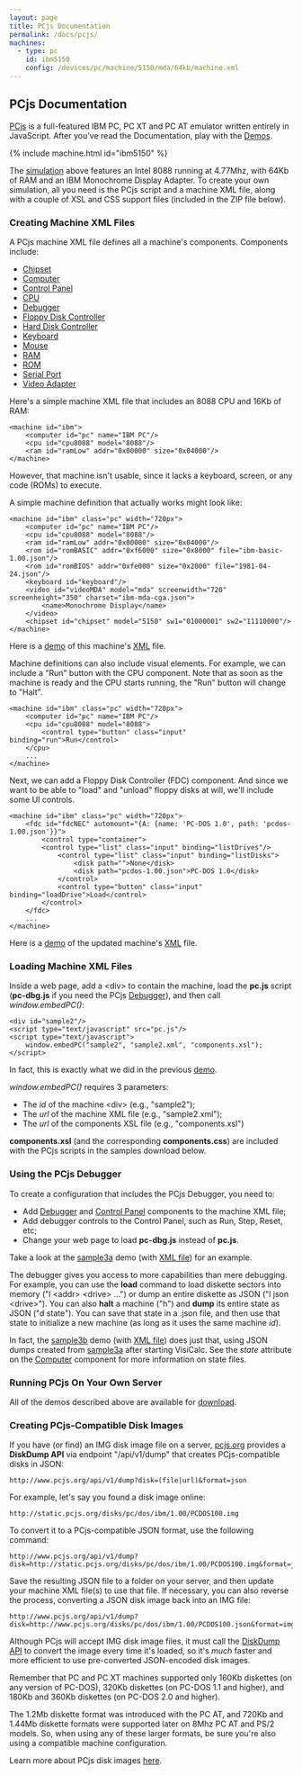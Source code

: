 ```yaml
---
layout: page
title: PCjs Documentation
permalink: /docs/pcjs/
machines:
  - type: pc
    id: ibm5150
    config: /devices/pc/machine/5150/mda/64kb/machine.xml
---
```


PCjs Documentation
---

[PCjs](/docs/about/pcjs/) is a full-featured IBM PC, PC XT and PC AT emulator written entirely in JavaScript.
After you've read the Documentation, play with the [Demos](demos/).

{% include machine.html id="ibm5150" %}

The [simulation](/devices/pc/machine/5150/mda/64kb/) above features an Intel 8088
running at 4.77Mhz, with 64Kb of RAM and an IBM Monochrome Display Adapter.  To create your
own simulation, all you need is the PCjs script and a machine XML file, along with a couple
of XSL and CSS support files (included in the ZIP file below).

### Creating Machine XML Files

A PCjs machine XML file defines all a machine's components. Components include:

* [Chipset](/docs/pcjs/chipset/)
* [Computer](/docs/pcjs/computer/)
* [Control Panel](/docs/pcjs/panel/)
* [CPU](/docs/pcjs/cpu/)
* [Debugger](/docs/pcjs/debugger/)
* [Floppy Disk Controller](/docs/pcjs/fdc/)
* [Hard Disk Controller](/docs/pcjs/hdc/)
* [Keyboard](/docs/pcjs/keyboard/)
* [Mouse](/docs/pcjs/mouse/)
* [RAM](/docs/pcjs/ram/)
* [ROM](/docs/pcjs/rom/)
* [Serial Port](/docs/pcjs/serial/)
* [Video Adapter](/docs/pcjs/video/)

Here's a simple machine XML file that includes an 8088 CPU and 16Kb of RAM:

	<machine id="ibm">
		<computer id="pc" name="IBM PC"/>
		<cpu id="cpu8088" model="8088"/>
		<ram id="ramLow" addr="0x00000" size="0x04000"/>
	</machine>

However, that machine isn't usable, since it lacks a keyboard, screen, or any code (ROMs) to execute.

A simple machine definition that actually works might look like:

	<machine id="ibm" class="pc" width="720px">
		<computer id="pc" name="IBM PC"/>
		<cpu id="cpu8088" model="8088"/>
		<ram id="ramLow" addr="0x00000" size="0x04000"/>
		<rom id="romBASIC" addr="0xf6000" size="0x8000" file="ibm-basic-1.00.json"/>
		<rom id="romBIOS" addr="0xfe000" size="0x2000" file="1981-04-24.json"/>
		<keyboard id="keyboard"/>
		<video id="videoMDA" model="mda" screenwidth="720" screenheight="350" charset="ibm-mda-cga.json">
			<name>Monochrome Display</name>
		</video>
		<chipset id="chipset" model="5150" sw1="01000001" sw2="11110000"/>
	</machine>

Here is a [demo](/docs/pcjs/demos/sample1.html) of this machine's [XML](/docs/pcjs/demos/sample1.xml) file.

Machine definitions can also include visual elements.  For example, we can include a "Run" button with the CPU component.
Note that as soon as the machine is ready and the CPU starts running, the "Run" button will change to "Halt".

	<machine id="ibm" class="pc" width="720px">
		<computer id="pc" name="IBM PC"/>
		<cpu id="cpu8088" model="8088">
			<control type="button" class="input" binding="run">Run</control>
		</cpu>
		...
	</machine>

Next, we can add a Floppy Disk Controller (FDC) component.  And since we want to be able to "load" and "unload" floppy
disks at will, we'll include some UI controls.

	<machine id="ibm" class="pc" width="720px">
		<fdc id="fdcNEC" automount="{A: {name: 'PC-DOS 1.0', path: 'pcdos-1.00.json'}}">
			<control type="container">
			<control type="list" class="input" binding="listDrives"/>
				<control type="list" class="input" binding="listDisks">
					<disk path="">None</disk>
					<disk path="pcdos-1.00.json">PC-DOS 1.0</disk>
				</control>
				<control type="button" class="input" binding="loadDrive">Load</control>
			</control>
		</fdc>
		...
	</machine>

Here is a [demo](/docs/pcjs/demos/sample2.html) of the updated machine's [XML](/docs/pcjs/demos/sample2.xml) file.

### Loading Machine XML Files

Inside a web page, add a &lt;div&gt; to contain the machine, load the **pc.js** script
(**pc-dbg.js** if you need the PCjs [Debugger](/docs/pcjs/debugger/)), and then call *window.embedPC()*:

	<div id="sample2"/>
	<script type="text/javascript" src="pc.js"/>
	<script type="text/javascript">
		window.embedPC("sample2", "sample2.xml", "components.xsl");
	</script>

In fact, this is exactly what we did in the previous [demo](/docs/pcjs/demos/sample2.html).

*window.embedPC()* requires 3 parameters:

- The *id* of the machine &lt;div&gt; (e.g., "sample2");
- The *url* of the machine XML file (e.g., "sample2.xml");
- The *url* of the components XSL file (e.g., "components.xsl")

**components.xsl** (and the corresponding **components.css**) are included with the PCjs scripts in the samples download below.

### Using the PCjs Debugger

To create a configuration that includes the PCjs Debugger, you need to:

- Add [Debugger](/docs/pcjs/debugger/) and [Control Panel](/docs/pcjs/panel/) components to the machine XML file;
- Add debugger controls to the Control Panel, such as Run, Step, Reset, etc;
- Change your web page to load **pc-dbg.js** instead of **pc.js**.

Take a look at the [sample3a](/docs/pcjs/demos/sample3a.html) demo (with [XML file](/docs/pcjs/demos/sample3a.xml)) for an example.

The debugger gives you access to more capabilities than mere debugging. For example, you can use the **load** command
to load diskette sectors into memory ("l &lt;addr&gt; &lt;drive&gt; ...") or dump an entire diskette as JSON ("l json &lt;drive&gt;").
You can also **halt** a machine ("h") and **dump** its entire state as JSON ("d state"). You can save that state in a .json file,
and then use that state to initialize a new machine (as long as it uses the same machine *id*).

In fact, the [sample3b](/docs/pcjs/demos/sample3b.html) demo (with [XML file](/docs/pcjs/demos/sample3b.xml))
does just that, using JSON dumps created from [sample3a](/docs/pcjs/demos/sample3a.html) after starting VisiCalc.
See the *state* attribute on the [Computer](/docs/pcjs/computer/) component for more information on state files.

### Running PCjs On Your Own Server
			
All of the demos described above are available for [download](/docs/pcjs/demos/).

### Creating PCjs-Compatible Disk Images

If you have (or find) an IMG disk image file on a server, [pcjs.org](http://www.pcjs.org/) provides a
**DiskDump API** via endpoint "/api/v1/dump" that creates PCjs-compatible disks in JSON:

	http://www.pcjs.org/api/v1/dump?disk=(file|url)&format=json

For example, let's say you found a disk image online:

	http://static.pcjs.org/disks/pc/dos/ibm/1.00/PCDOS100.img

To convert it to a PCjs-compatible JSON format, use the following command:

	http://www.pcjs.org/api/v1/dump?disk=http://static.pcjs.org/disks/pc/dos/ibm/1.00/PCDOS100.img&format=json

Save the resulting JSON file to a folder on your server, and then update your machine XML file(s) to use that file.
If necessary, you can also reverse the process, converting a JSON disk image back into an IMG file:

	http://www.pcjs.org/api/v1/dump?disk=http://www.pcjs.org/disks/pc/dos/ibm/1.00/PCDOS100.json&format=img

Although PCjs will accept IMG disk image files, it must call the [DiskDump API](/api/v1/dump)
to convert the image every time it's loaded, so it's *much* faster and more efficient to use pre-converted
JSON-encoded disk images.

Remember that PC and PC XT machines supported only 160Kb diskettes (on any version of PC-DOS),
320Kb diskettes (on PC-DOS 1.1 and higher), and 180Kb and 360Kb diskettes (on PC-DOS 2.0 and higher).

The 1.2Mb diskette format was introduced with the PC AT, and 720Kb and 1.44Mb diskette formats were
supported later on 8Mhz PC AT and PS/2 models.  So, when using any of these larger formats, be sure you're
also using a compatible machine configuration.

Learn more about PCjs disk images [here](/disks/).
